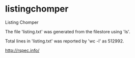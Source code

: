 listingchomper
==============

Listing Chomper

The file 'listing.txt' was generated from the filestore using 'ls'.

Total lines in 'listing.txt' was reported by 'wc -l' as 512992.

http://rspec.info/

